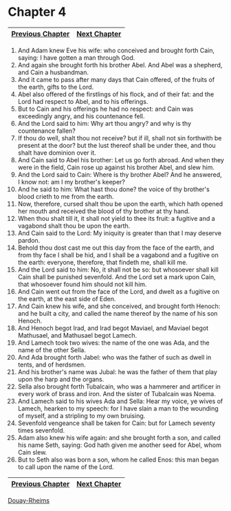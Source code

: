 # Chapter 4
| [Previous Chapter](Chapter%2003.md)| [Next Chapter](Chapter%2005.md) |
| --- | --- |
1. And Adam knew Eve his wife: who conceived and brought forth Cain, saying: I have gotten a man through God.
2. And again she brought forth his brother Abel. And Abel was a shepherd, and Cain a husbandman.
3. And it came to pass after many days that Cain offered, of the fruits of the earth, gifts to the Lord.
4. Abel also offered of the firstlings of his flock, and of their fat: and the Lord had respect to Abel, and to his offerings.
5. But to Cain and his offerings he had no respect: and Cain was exceedingly angry, and his countenance fell.
6. And the Lord said to him: Why art thou angry? and why is thy countenance fallen?
7. If thou do well, shalt thou not receive? but if ill, shall not sin forthwith be present at the door? but the lust thereof shall be under thee, and thou shalt have dominion over it.
8. And Cain said to Abel his brother: Let us go forth abroad. And when they were in the field, Cain rose up against his brother Abel, and slew him.
9. And the Lord said to Cain: Where is thy brother Abel? And he answered, I know not: am I my brother's keeper?
10. And he said to him: What hast thou done? the voice of thy brother's blood crieth to me from the earth.
11. Now, therefore, cursed shalt thou be upon the earth, which hath opened her mouth and received the blood of thy brother at thy hand.
12. When thou shalt till it, it shall not yield to thee its fruit: a fugitive and a vagabond shalt thou be upon the earth.
13. And Cain said to the Lord: My iniquity is greater than that I may deserve pardon.
14. Behold thou dost cast me out this day from the face of the earth, and from thy face I shall be hid, and I shall be a vagabond and a fugitive on the earth: everyone, therefore, that findeth me, shall kill me.
15. And the Lord said to him: No, it shall not be so: but whosoever shall kill Cain shall be punished sevenfold. And the Lord set a mark upon Cain, that whosoever found him should not kill him.
16. And Cain went out from the face of the Lord, and dwelt as a fugitive on the earth, at the east side of Eden.
17. And Cain knew his wife, and she conceived, and brought forth Henoch: and he built a city, and called the name thereof by the name of his son Henoch.
18. And Henoch begot Irad, and Irad begot Maviael, and Maviael begot Mathusael, and Mathusael begot Lamech.
19. And Lamech took two wives: the name of the one was Ada, and the name of the other Sella.
20. And Ada brought forth Jabel: who was the father of such as dwell in tents, and of herdsmen.
21. And his brother's name was Jubal: he was the father of them that play upon the harp and the organs.
22. Sella also brought forth Tubalcain, who was a hammerer and artificer in every work of brass and iron. And the sister of Tubalcain was Noema.
23. And Lamech said to his wives Ada and Sella: Hear my voice, ye wives of Lamech, hearken to my speech: for I have slain a man to the wounding of myself, and a stripling to my own bruising.
24. Sevenfold vengeance shall be taken for Cain: but for Lamech seventy times sevenfold.
25. Adam also knew his wife again: and she brought forth a son, and called his name Seth, saying: God hath given me another seed for Abel, whom Cain slew.
26. But to Seth also was born a son, whom he called Enos: this man began to call upon the name of the Lord.

| [Previous Chapter](Chapter%2003.md)| [Next Chapter](Chapter%2005.md) |
| --- | --- |

[Douay-Rheims](../Douay-Rheimsindex.md)